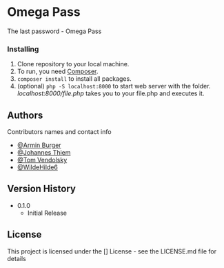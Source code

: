 # Omega Pass

The last password - Omega Pass

### Installing

 1. Clone repository to your local machine.
 2. To run, you need [Composer](https://getcomposer.org/download/).
 3. `composer install` to install all packages.
 4. (optional) `php -S localhost:8000` to start web server with the folder. *localhost:8000/file.php* takes you to your file.php and executes it.


## Authors

Contributors names and contact info
  
* [@Armin Burger](https://github.com/techmaved)
* [@Johannes Thiem](https://github.com/Fovty)
* [@Tom Vendolsky](https://github.com/lvlcn-t)
* [@WildeHilde6](https://github.com/wildehilde6)

## Version History

* 0.1.0
    * Initial Release

## License

This project is licensed under the [] License - see the LICENSE.md file for details

